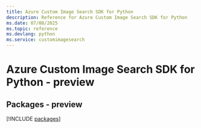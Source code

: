 ```yaml
---
title: Azure Custom Image Search SDK for Python
description: Reference for Azure Custom Image Search SDK for Python
ms.date: 07/08/2025
ms.topic: reference
ms.devlang: python
ms.service: customimagesearch
---
```

# Azure Custom Image Search SDK for Python - preview
## Packages - preview
[!INCLUDE [packages](custom-image-search-index.md)]